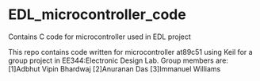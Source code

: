 # EDL_microcontroller_code
Contains C code for microcontroller used in EDL project

This repo contains code written for microcontroller at89c51 using Keil for a group project in EE344:Electronic Design Lab.
Group members are:
[1]Adbhut Vipin Bhardwaj [2]Anuranan Das [3]Immanuel Williams
